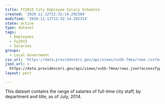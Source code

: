 ```yaml
---
title: FY2015 City Employee Salary Schedule
created: '2020-11-12T12:32:14.292304'
modified: '2020-11-12T12:32:14.292314'
state: active
type: dataset
tags:
  - Employees
  - Fy2015
  - Salaries
groups:
  - Local Government
csv_url: 'https://data.providenceri.gov/api/views/vu5b-74ea/rows.csv?accessType=DOWNLOAD'
json_url: >-
  https://data.providenceri.gov/api/views/vu5b-74ea/rows.json?accessType=DOWNLOAD
layout: post

---
```

This dataset contains the range of salaries of full-time city staff, by department and title, as of July, 2014.
